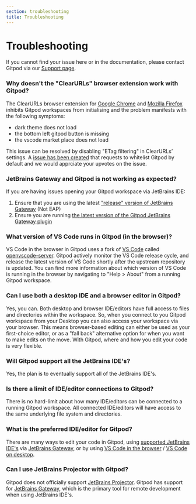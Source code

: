 ```yaml
---
section: troubleshooting
title: Troubleshooting
---
```


<script context="module">
  export const prerender = true;
</script>

# Troubleshooting

If you cannot find your issue here or in the documentation, please contact Gitpod via our [Support page](/support).

### Why doesn't the "ClearURLs" browser extension work with Gitpod?

The ClearURLs browser extension for [Google Chrome](https://chrome.google.com/webstore/detail/clearurls/lckanjgmijmafbedllaakclkaicjfmnk?hl=en) and [Mozilla Firefox](https://addons.mozilla.org/en-US/firefox/addon/clearurls/) inhibits Gitpod workspaces from initialising and the problem manifests with the following symptoms:

- dark theme does not load
- the bottom left gitpod button is missing
- the vscode market place does not load

This issue can be resolved by disabling "ETag filtering" in ClearURLs’ settings. A [issue has been created](https://gitlab.com/KevinRoebert/ClearUrls/-/issues/977) that requests to whitelist Gitpod by default and we would apprciate your upvotes on the issue.

### JetBrains Gateway and Gitpod is not working as expected?

If you are having issues opening your Gitpod workspace via JetBrains IDE:

1. Ensure that you are using the latest ["release" version of JetBrains Gateway](https://www.jetbrains.com/help/idea/remote-development-a.html#gateway) (Not EAP)
2. Ensure you are running [the latest version of the Gitpod JetBrains Gateway plugin](https://plugins.jetbrains.com/plugin/18438-gitpod-gateway)

### What version of VS Code runs in Gitpod (in the browser)?

VS Code in the browser in Gitpod uses a fork of [VS Code](https://github.com/microsoft/vscode) called [openvscode-server](https://github.com/gitpod-io/openvscode-server). Gitpod actively monitor the VS Code release cycle, and release the latest version of VS Code shortly after the upstream repository is updated. You can find more information about which version of VS Code is running in the browser by navigating to "Help > About" from a running Gitpod workspace.

### Can I use both a desktop IDE and a browser editor in Gitpod?

Yes, you can. Both desktop and browser IDE/editors have full access to files and directories within the workspace. So, when you connect to you Gitpod workspace from your Desktop you can also access your workspace via your browser. This means browser-based editing can either be used as your first-choice editor, or as a "fall back" alternative option for when you want to make edits on the move. With Gitpod, where and how you edit your code is very flexible.

### Will Gitpod support all the JetBrains IDE's?

Yes, the plan is to eventually support all of the JetBrains IDE's.

### Is there a limit of IDE/editor connections to Gitpod?

There is no hard-limit about how many IDE/editors can be connected to a running Gitpod workspace. All connected IDE/editors will have access to the same underlying file system and directories.

### What is the preferred IDE/editor for Gitpod?

There are many ways to edit your code in Gitpod, using [supported JetBrains IDE's](/docs/ides-and-editors) via [JetBrains Gateway](ides-and-editors/jetbrains-gateway), or by using [VS Code in the browser](/docs/ides-and-editors/vscode-browser) / [VS Code on desktop](/docs/ides-and-editors/vscode).

### Can I use JetBrains Projector with Gitpod?

Gitpod does not officially support [JetBrains Projector](https://lp.jetbrains.com/projector/). Gitpod has support for [JetBrains Gateway](ides-and-editors/jetbrains-gateway), which is the primary tool for remote development when using JetBrains IDE's.
